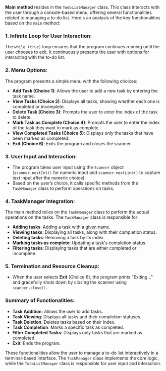 **Main method** resides in the `TodoListManager` class. This class interacts with the user through a console-based menu, offering several functionalities related to managing a to-do list. Here's an analysis of the key functionalities based on the `main` method:

### 1. **Infinite Loop for User Interaction:**
   The `while (true)` loop ensures that the program continues running until the user chooses to exit. It continuously presents the user with options for interacting with the to-do list.

### 2. **Menu Options:**
   The program presents a simple menu with the following choices:
   - **Add Task (Choice 1)**: Allows the user to add a new task by entering the task name.
   - **View Tasks (Choice 2)**: Displays all tasks, showing whether each one is completed or incomplete.
   - **Delete Task (Choice 3)**: Prompts the user to enter the index of the task to delete.
   - **Mark Task as Complete (Choice 4)**: Prompts the user to enter the index of the task they want to mark as complete.
   - **View Completed Tasks (Choice 5)**: Displays only the tasks that have been marked as completed.
   - **Exit (Choice 6)**: Exits the program and closes the scanner.

### 3. **User Input and Interaction:**
   - The program takes user input using the `Scanner` object (`scanner.nextInt()` for numeric input and `scanner.nextLine()` to capture text input after the numeric choice).
   - Based on the user’s choice, it calls specific methods from the `TaskManager` class to perform operations on tasks.

### 4. **TaskManager Integration:**
   The main method relies on the `TaskManager` class to perform the actual operations on the tasks. The `TaskManager` class is responsible for:
   - **Adding tasks**: Adding a task with a given name.
   - **Viewing tasks**: Displaying all tasks, along with their completion status.
   - **Deleting tasks**: Removing a task by its index.
   - **Marking tasks as complete**: Updating a task's completion status.
   - **Filtering tasks**: Displaying tasks that are either completed or incomplete.

### 5. **Termination and Resource Cleanup:**
   - When the user selects **Exit** (Choice 6), the program prints "Exiting..." and gracefully shuts down by closing the scanner using `scanner.close()`.

### Summary of Functionalities:
- **Task Addition**: Allows the user to add tasks.
- **Task Viewing**: Displays all tasks and their completion statuses.
- **Task Deletion**: Deletes tasks based on their index.
- **Task Completion**: Marks a specific task as completed.
- **Filter Completed Tasks**: Displays only tasks that are marked as completed.
- **Exit**: Ends the program.

These functionalities allow the user to manage a to-do list interactively in a terminal-based interface. The `TaskManager` class implements the core logic, while the `TodoListManager` class is responsible for user input and interaction.
